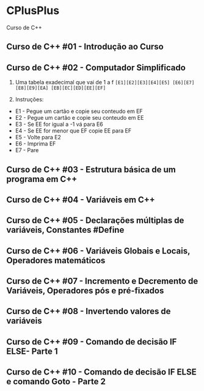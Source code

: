 # CPlusPlus
Curso de C++

## Curso de C++ #01 - Introdução ao Curso

## Curso de C++ #02 - Computador Simplificado
1. Uma tabela exadecimal que vai de 1 a f
``[E1][E2][E3][E4][E5]
[E6][E7][E8][E9][EA]
[EB][EC][ED][EE][EF]``

2. Instruções:
 - E1 - Pegue um cartão e copie seu conteudo em EF
 - E2 - Pegue um cartão e copie seu conteudo em EE
 - E3 - Se EE for igual a -1 vá para E6
 - E4 - Se EE for menor que EF copie EE para EF
 - E5 - Volte para E2
 - E6 - Imprima EF
 - E7 - Pare

## Curso de C++ #03 - Estrutura básica de um programa em C++
## Curso de C++ #04 - Variáveis em C++
## Curso de C++ #05 - Declarações múltiplas de variáveis, Constantes #Define
## Curso de C++ #06 - Variáveis Globais e Locais, Operadores matemáticos
## Curso de C++ #07 - Incremento e Decremento de Variáveis, Operadores pós e pré-fixados
## Curso de C++ #08 - Invertendo valores de variáveis
## Curso de C++ #09 - Comando de decisão IF ELSE- Parte 1
## Curso de C++ #10 - Comando de decisão IF ELSE e comando Goto - Parte 2
